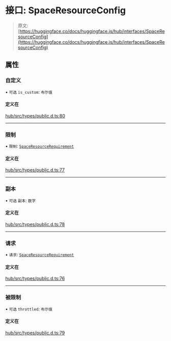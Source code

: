 # 接口: SpaceResourceConfig

> 原文: [https://huggingface.co/docs/huggingface.js/hub/interfaces/SpaceResourceConfig](https://huggingface.co/docs/huggingface.js/hub/interfaces/SpaceResourceConfig)

## 属性

### 自定义

• `可选` `is_custom`: `布尔值`

#### 定义在

[hub/src/types/public.d.ts:80](https://github.com/huggingface/huggingface.js/blob/main/packages/hub/src/types/public.d.ts#L80)

* * *

### 限制

• `限制`: [`SpaceResourceRequirement`](SpaceResourceRequirement)

#### 定义在

[hub/src/types/public.d.ts:77](https://github.com/huggingface/huggingface.js/blob/main/packages/hub/src/types/public.d.ts#L77)

* * *

### 副本

• `可选` `副本`: `数字`

#### 定义在

[hub/src/types/public.d.ts:78](https://github.com/huggingface/huggingface.js/blob/main/packages/hub/src/types/public.d.ts#L78)

* * *

### 请求

• `请求`: [`SpaceResourceRequirement`](SpaceResourceRequirement)

#### 定义在

[hub/src/types/public.d.ts:76](https://github.com/huggingface/huggingface.js/blob/main/packages/hub/src/types/public.d.ts#L76)

* * *

### 被限制

• `可选` `throttled`: `布尔值`

#### 定义在

[hub/src/types/public.d.ts:79](https://github.com/huggingface/huggingface.js/blob/main/packages/hub/src/types/public.d.ts#L79)
